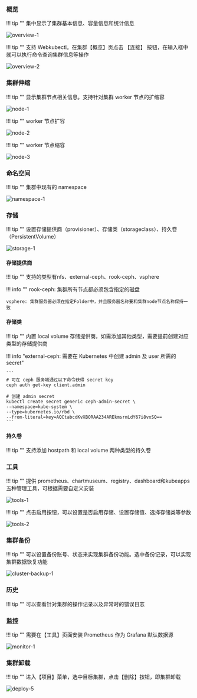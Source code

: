 
### 概览

!!! tip ""
    集中显示了集群基本信息、容量信息和统计信息

![overview-1](../img/user_manual/cluster/overview-1.png)

!!! tip ""
    支持 Webkubectl。在集群【概览】页点击 【连接】 按钮，在输入框中就可以执行命令查询集群信息等操作

![overview-2](../img/user_manual/cluster/overview-2.png)

### 集群伸缩

!!! tip ""
    显示集群节点相关信息。支持针对集群 worker 节点的扩缩容

![node-1](../img/user_manual/cluster/node-1.png)

!!! tip ""
    worker 节点扩容

![node-2](../img/user_manual/cluster/node-2.png)

!!! tip ""
    worker 节点缩容

![node-3](../img/user_manual/cluster/node-3.png)

### 命名空间

!!! tip ""
    集群中现有的 namespace

![namespace-1](../img/user_manual/cluster/namespace-1.png)

### 存储

!!! tip ""
    设置存储提供商（provisioner）、存储类（storageclass）、持久卷（PersistentVolume）

![storage-1](../img/user_manual/cluster/storage-1.png)

#### 存储提供商

!!! tip ""
    支持的类型有nfs、external-ceph、rook-ceph、vsphere

!!! info ""
    rook-ceph: 集群所有节点都必须包含指定的磁盘

    vsphere: 集群服务器必须在指定Folder中，并且服务器名称要和集群node节点名称保持一致

#### 存储类

!!! tip ""
    内置 local volume 存储提供商，如需添加其他类型，需要提前创建对应类型的存储提供商

!!! info "external-ceph: 需要在 Kubernetes 中创建 admin 及 user 所需的 secret"

    ```
    # 可在 ceph 服务端通过以下命令获得 secret key
    ceph auth get-key client.admin

    # 创建 admin secret
    kubectl create secret generic ceph-admin-secret \
    --namespace=kube-system \
    --type=kubernetes.io/rbd \
    --from-literal=key=AQCtabcdKvXBORAA234AREkmsrmLdY67i8vxSQ==
    ```

#### 持久卷

!!! tip ""
    支持添加 hostpath 和 local volume 两种类型的持久卷

### 工具

!!! tip ""
    提供 prometheus、chartmuseum、registry、dashboard和kubeapps 五种管理工具，可根据需要自定义安装

![tools-1](../img/user_manual/cluster/tools-1.png)

!!! tip ""
    点击启用按钮，可以设置是否启用存储、设置存储值、选择存储类等参数

![tools-2](../img/user_manual/cluster/tools-2.png)

### 集群备份

!!! tip ""
    可以设置备份账号、状态来实现集群备份功能。选中备份记录，可以实现集群数据恢复功能

![cluster-backup-1](../img/user_manual/cluster/cluster-backup-1.png)

### 历史

!!! tip ""
    可以查看针对集群的操作记录以及异常时的错误日志

### 监控

!!! tip ""
    需要在【工具】页面安装 Prometheus 作为 Grafana 默认数据源

![monitor-1](../img/user_manual/cluster/monitor-1.png)

### 集群卸载

!!! tip ""
    进入【项目】菜单，选中目标集群，点击【删除】按钮，即集群卸载

![deploy-5](../img/user_manual/cluster/deploy-5.png)
